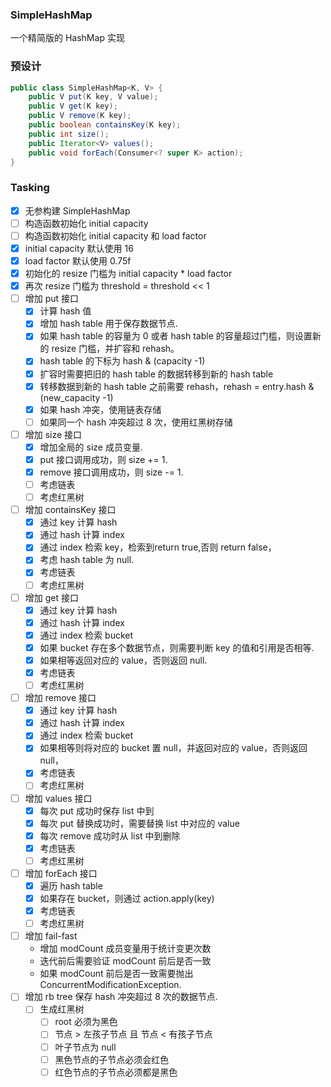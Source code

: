 ### SimpleHashMap

一个精简版的 HashMap 实现

### 预设计
```java
public class SimpleHashMap<K, V> {
    public V put(K key, V value);   
    public V get(K key);   
    public V remove(K key); 
    public boolean containsKey(K key); 
    public int size();
    public Iterator<V> values();
    public void forEach(Consumer<? super K> action);
}
```

### Tasking
- [x] 无参构建 SimpleHashMap 
- [ ] 构造函数初始化 initial capacity 
- [ ] 构造函数初始化 initial capacity 和 load factor 
- [x] initial capacity 默认使用 16
- [x] load factor 默认使用 0.75f
- [x] 初始化的 resize 门槛为 initial capacity * load factor  
- [x] 再次 resize 门槛为 threshold = threshold << 1  
- [ ] 增加 put 接口
    - [x] 计算 hash 值
    - [x] 增加 hash table 用于保存数据节点.
    - [x] 如果 hash table 的容量为 0 或者 hash table 的容量超过门槛，则设置新的 resize 门槛，并扩容和 rehash。
    - [x] hash table 的下标为 hash & (capacity -1)
    - [x] 扩容时需要把旧的 hash table 的数据转移到新的 hash table
    - [x] 转移数据到新的 hash table 之前需要 rehash，rehash = entry.hash & (new_capacity -1)
    - [x] 如果 hash 冲突，使用链表存储
    - [ ] 如果同一个 hash 冲突超过 8 次，使用红黑树存储
- [ ] 增加 size 接口
    - [x] 增加全局的 size 成员变量.
    - [x] put 接口调用成功，则 size += 1.
    - [x] remove 接口调用成功，则 size -= 1.
    - [ ] 考虑链表
    - [ ] 考虑红黑树
- [ ] 增加 containsKey 接口
    - [x] 通过 key 计算 hash    
    - [x] 通过 hash 计算 index
    - [x] 通过 index 检索 key，检索到return true,否则 return false，
    - [x] 考虑 hash table 为 null.
    - [x] 考虑链表
    - [ ] 考虑红黑树
- [ ] 增加 get 接口
    - [x] 通过 key 计算 hash    
    - [x] 通过 hash 计算 index
    - [x] 通过 index 检索 bucket
    - [x] 如果 bucket 存在多个数据节点，则需要判断 key 的值和引用是否相等.
    - [x] 如果相等返回对应的 value，否则返回 null.
    - [x] 考虑链表
    - [ ] 考虑红黑树
- [ ] 增加 remove 接口
    - [x] 通过 key 计算 hash    
    - [x] 通过 hash 计算 index
    - [x] 通过 index 检索 bucket
    - [x] 如果相等则将对应的 bucket 置 null，并返回对应的 value，否则返回 null，
    - [x] 考虑链表
    - [ ] 考虑红黑树
- [ ] 增加 values 接口
    - [x] 每次 put 成功时保存 list 中到
    - [x] 每次 put 替换成功时，需要替换 list 中对应的 value
    - [x] 每次 remove 成功时从 list 中到删除
    - [x] 考虑链表
    - [ ] 考虑红黑树
-  [ ] 增加 forEach 接口
    - [x] 遍历 hash table
    - [x] 如果存在 bucket，则通过 action.apply(key) 
    - [x] 考虑链表
    - [ ] 考虑红黑树
- [ ] 增加 fail-fast
    - 增加 modCount 成员变量用于统计变更次数 
    - 迭代前后需要验证 modCount 前后是否一致 
    - 如果 modCount 前后是否一致需要抛出 ConcurrentModificationException. 
- [ ] 增加 rb tree 保存 hash 冲突超过 8 次的数据节点.
    - [ ] 生成红黑树
        - [ ] root 必须为黑色  
        - [ ] 节点 > 左孩子节点 且 节点 < 有孩子节点
        - [ ] 叶子节点为 null  
        - [ ] 黑色节点的子节点必须会红色  
        - [ ] 红色节点的子节点必须都是黑色  
